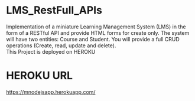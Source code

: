# LMS_RestFull_APIs
Implementation of a miniature Learning Management System (LMS) in the form of a RESTful API and provide HTML forms for create only.
The system will have two entities: Course and Student. You will provide a full CRUD operations (Create, read, update and delete).
<br />This Project is deployed on HEROKU
# HEROKU URL
https://mnodejsapp.herokuapp.com/

